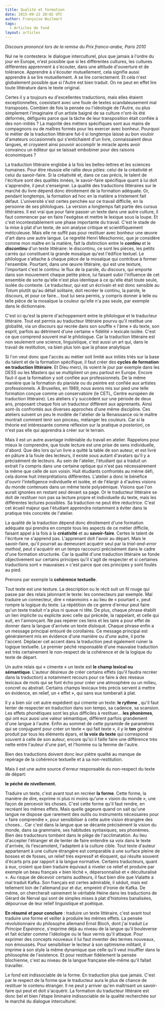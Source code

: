 ```yaml
---
title: Qualité et formation
date: 2015-09-22 20:02 UTC
author: Françoise Wuilmart
tags:
  - Articles de fond
layout: articles
---
```


_Discours prononcé lors de la remise du Prix franco-arabe, Paris 2010_

Nul ne le contestera: le dialogue interculturel, plus que jamais à l'ordre du jour en Europe, n'est possible que si les différentes cultures, les cultures différentes apprennent à s'écouter, dans une attitude d'ouverture et de tolérance. Apprendre à s'écouter mutuellement, cela signifie aussi apprendre à se lire mutuellement. A se lire correctement. Et cela n'est globalement possible que si l'Autre est bien traduit. On ne peut en effet lire toute littérature dans le texte original.

Certes il y a toujours eu d'excellentes traductions, mais elles étaient exceptionnelles, coexistant avec une foule de textes scandaleusement mal transposés. Combien de fois la pensée ou l'idéologie de l'Autre, ou plus simplement l'imaginaire d'un artiste baigné de sa culture n'ont-ils été déformés, défigurés parce que la tâche de leur transposition était confiée à des non-initiés ? La majorité des métiers spécifiques sont aux mains de compagnons ou de maîtres formés pour les exercer avec bonheur. Pourquoi le métier de la traduction littéraire fut-il si longtemps laissé au bon vouloir d'amateurs occasionnels qui s'entichaient d'un livre, connaissaient deux langues, et croyaient ainsi pouvoir accomplir le miracle après avoir convaincu un éditeur qui se laissait embobiner pour des raisons économiques ?

La traduction littéraire englobe à la fois les belles-lettres et les sciences humaines. Pour être réussie elle rallie deux pôles: celui de la créativité et celui du savoir-faire. Si la créativité et, dans ce cas précis, le talent de l'écriture sont des qualités innées, le savoir-faire spécifique quant à lui doit s'apprendre, il peut s'enseigner. La qualité des traductions littéraires sur le marché du livre dépend donc étroitement de la formation adéquate. Or, pendant longtemps, la formation ad hoc en la matière a tristement fait défaut. L'université s'est certes penchée sur ce travail difficile, en la personne de ses philologues. La version a longtemps fait partie des cursus littéraires. Il est vrai que pour faire passer un texte dans une autre culture, il faut commencer par en faire l'exégèse et mettre le lexique sous la loupe. Et c'est incontestablement une phase importante du travail. C'est le stade de la mise à plat d'un texte, de son analyse critique et scientifiquement méticuleuse. Mais elle ne suffit pas pour restituer avec bonheur une œuvre d'art dans une autre langue. Le regretté Henri Meschonnic, que je considère comme mon maître en la matière, fait la distinction entre le _**continu**_ et le _**discontinu**_ d'un texte littéraire: le discontinu, ce sont les pièces, les petits carrés qui constituent la grande mosaïque qu'est l'édifice textuel. Le philologue s'attache à chaque pièce de la mosaïque qui contribue à former l'ensemble. Pourtant, dans une œuvre littéraire, qui est une texture, l'important c'est le continu: le flux de la parole, du discours, qui emporte dans son mouvement chaque petite pièce, lui faisant subir l'influence de cet ensemble de sorte qu'elle n'est plus identique à ce qu'elle était toute seule, isolée du contexte. Le traducteur, qui est un écrivain et est donc sensible au _Totum_ plutôt qu'au détail solitaire, doit recréer le continu, la parole, le discours, et pour ce faire… tout lui sera permis, y compris donner à telle ou telle pièce de la mosaïque la couleur qu'elle n'a pas seule, par exemple dans le dictionnaire.

C'est ici qu'est la pierre d'achoppement entre le philologue et le traducteur littéraire. Tout est permis au traducteur littéraire pourvu qu'il restitue une globalité, via un discours qui recrée dans son souffle « l'âme » du texte, son esprit, parfois au détriment d'une certaine « fidélité » lexicale isolée. C'est ce que comprend souvent mal le philologue. Car la traduction littéraire est non seulement une science, linguistique, c'est aussi un art qui, dans le travail de restitution, va bien plus loin que la phase analytique

Si l'on veut donc que l'accès au métier soit limité aux initiés triés sur la base du talent et de la formation spécifique, il faut créer des **cycles de formation en traduction littéraire**. Et Dieu merci, ils voient le jour par exemple dans les DESS ou les Masters qui se multiplient un peu partout en Europe. Encore faut-il que la formation y soit confiée aux professionnels. De la même manière que la formation du pianiste ou du peintre est confiée aux artistes professionnels. A Bruxelles, en 1989, nous avons mis sur pied une telle formation conçue comme un conservatoire (le CETL, Centre européen de traduction littéraire). Les ateliers s'y succèdent sur une période de deux ans, proposant chaque fois un traducteur différent aux apprenants. Ainsi sont-ils confrontés aux diverses approches d'une même discipline. Ces ateliers suivent un peu le modèle de l'atelier de la Renaissance où le maître montrait comment tenir son pinceau, mélanger les couleurs. Car si la théorie est intéressante comme réflexion sur la pratique _a posteriori_, ce n'est pas elle qui apprendra à créer sur le terrain.

Mais il est un autre avantage indéniable du travail en atelier. Rappelons pour mieux le comprendre, que toute lecture est une prise de sens individuelle, d'abord. Que dès lors qu'un livre a quitté la table de son auteur, et est livré en pâture à la foule des lecteurs, il existe sous autant d'avatars qu'il y a précisément de lecteurs. Au sein de l'atelier, l'étudiant qui a traduit un extrait l'a compris dans une certaine optique qui n'est pas nécessairement la même que celle de son voisin. Huit étudiants confrontés au même défi, cela donne huit interprétations différentes. L'atelier a donc le bénéfice d'ouvrir l'intelligence individuelle et isolée, et de l'élargir à d'autres visions du monde contenues dans un même texte polysémique. Visions que l'on aurait ignorées en restant seul devant sa page. Or le traducteur littéraire se doit de restituer non pas sa lecture propre et individuelle du texte, mais les différentes lectures possibles. Sa traduction ne peut être réductrice. C'est cet écueil majeur que l'étudiant apprendra notamment à éviter dans la pratique très concrète de l'atelier.

La qualité de la traduction dépend donc étroitement d'une formation adéquate qui prendra en compte tous les aspects de ce métier difficile, faisant appel à la fois à la **créativité** et au **savoir-faire**. Certes le talent de l'écriture ne s'apprend pas. L'apprenant doit l'avoir au départ. Mais le savoir-faire, qu'il pourrait au demeurant acquérir seul par la _trial-and-error method_, peut s'acquérir en un temps raccourci précisément dans le cadre d'une formation structurée. Car la qualité d'une traduction littéraire se fonde objectivement sur certains principes qu'il s'agit de respecter et si certaines traductions sont « mauvaises » c'est parce que ces principes y sont foulés au pied.

Prenons par exemple la **cohérence textuelle**.

Tout texte est une texture. La description ou le récit suit un fil rouge qui passe par des relais jalonnant le texte: les connecteurs par exemple. Mal traduire un connecteur, dire « néanmoins » au lieu de « pourtant », peut rompre la logique du texte. La répétition de ce genre d'erreur peut faire qu'un texte traduit n'a plus ni queue ni tête. De plus, chaque phrase établit un lien implicite ou explicite avec celle qui précède, la rappelant, et celle qui suit, en l'annonçant. Ne pas repérer ces liens et les taire a pour effet de donner dans la langue d'arrivée un texte disloqué. Chaque phrase enfin a un message principal entouré de corollaires. Ce message principal est généralement mis en évidence d'une manière ou d'une autre, il porte l'accent. Déplacer cet accent dans la traduction peut également ruiner la logique textuelle. Le premier péché responsable d'une mauvaise traduction est très certainement le non-respect de la cohérence et de la logique du texte de départ.

Un autre relais qui « cimente » un texte est **le champ lexical ou sémantique**. L'auteur désireux de créer certains effets (qu'il faudra recréer dans la traduction) a notamment recours pour ce faire à des réseaux lexicaux de mots qui se font écho pour créer une atmosphère ou un milieu, concret ou abstrait. Certains champs lexicaux très précis servent à mettre en évidence, en relief, un « effet », qui sans eux tomberait à plat.

Il y a bien sûr cet autre expédient qui cimente un texte: **le rythme** , qu'il faut tenter de respecter en traduction dans son tempo, sa cadence, sa scansion. Les effets phonétiques sont les plus difficiles à restituer… **les phonèmes**, qui ont eux aussi une valeur sémantique, diffèrent parfois grandement d'une langue à l'autre. Enfin au sommet de cette pyramide de paramètres qui se conjuguent pour créer un texte « qui fait texte », il y le **ton** général produit par tous les éléments épars, et **la voix du texte** qui correspond souvent à celle de son auteur, encore qu'ici il faille faire une différence très nette entre l'auteur d'une part, et l'homme ou la femme de l'autre.

Bien des traductions doivent donc leur piètre qualité au manque de repérage de la cohérence textuelle et à sa non-restitution.

Mais il est une autre source d'erreur responsable du non-respect du texte de départ:

**le péché de nivellement.**

Traduire un texte, c'est avant tout en recréer **la forme**. Cette forme, la manière de dire, exprime ni plus ni moins qu'une « vision du monde », une façon de percevoir les choses. C'est cette forme qu'il faut rendre, en recréant les mêmes effets. Mais quelle gageure quand on sait qu'une langue ne dispose que rarement des outils ou instruments nécessaires pour « faire comprendre », pour sensibiliser à cette autre vision étrangère des choses… Car c'est dans la langue que se décante précisément la vision du monde, dans sa grammaire, ses habitudes syntaxiques, ses phonèmes. Bien des traducteurs tombent dans le piège de l'acclimatation. Au lieu d'accepter l'étranger et de tenter de faire entendre sa voix dans le texte d'arrivée, ils l'escamotent, l'adaptent à la culture cible. Tout texte d'auteur appartenant à une culture étrangère est comparable à une surface pleine de bosses et de fosses, un relief très expressif et éloquent, qui résulte souvent d'écarts pris par rapport à la langue normative. Certains traducteurs, quant à eux, croient que bien traduire équivaut à niveler ce relief et produire par exemple un beau français « bien léché », dépersonnalisé et « déculturalisé ». Au risque de décevoir certains auditeurs, il faut bien dire que Vialatte a mal traduit Kafka. Son français est certes admirable, il séduit, mais est tellement loin de l'allemand pur et dur, empreint d'ironie de Kafka. De même, on chercherait vainement le véritable Heine dans les traductions de Gérard de Nerval qui sont de simples mises à plat d'histoires banalisées, dépourvue de leur relief linguistique et poétique.

**En résumé et pour conclure** : traduire un texte littéraire, c'est avant tout traduire une forme et veiller à produire les mêmes effets. La pensée révolutionnaire du philosophe allemand Ernst Bloch, dont j'ai traduit _Le Principe Espérance_, s'exprime déjà au niveau de la langue qu'il bouleverse et fait éclater comme l'idéologie ou le faux vernis qu'il attaque. Pour exprimer des concepts nouveaux il lui faut inventer des termes nouveaux, non émoussés. Pour sensibiliser le lecteur à son optimisme militant, il imprime à son style la même dynamique que celle qu'il veut insuffler dans la philosophie de l'existence. Et pour restituer fidèlement la pensée blochienne, c'est au niveau de la langue française elle-même qu'il fallait travailler.

Le fond est indissociable de la forme. En traduction plus que jamais. C'est par le respect de la forme que le traducteur aura le plus de chance de restituer le contenu étranger. Il ne peut y arriver qu'en maîtrisant un savoir-faire qui peut et doit s'acquérir. La formation du traducteur littéraire est donc bel et bien l'étape liminaire indissociable de la qualité recherchée sur le marché du dialogue interculturel.
